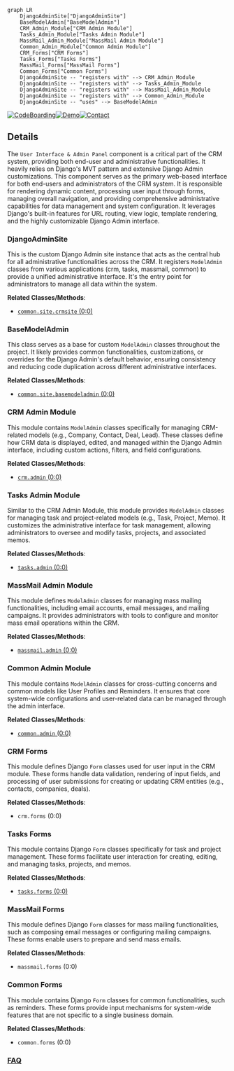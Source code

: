 ```mermaid
graph LR
    DjangoAdminSite["DjangoAdminSite"]
    BaseModelAdmin["BaseModelAdmin"]
    CRM_Admin_Module["CRM Admin Module"]
    Tasks_Admin_Module["Tasks Admin Module"]
    MassMail_Admin_Module["MassMail Admin Module"]
    Common_Admin_Module["Common Admin Module"]
    CRM_Forms["CRM Forms"]
    Tasks_Forms["Tasks Forms"]
    MassMail_Forms["MassMail Forms"]
    Common_Forms["Common Forms"]
    DjangoAdminSite -- "registers with" --> CRM_Admin_Module
    DjangoAdminSite -- "registers with" --> Tasks_Admin_Module
    DjangoAdminSite -- "registers with" --> MassMail_Admin_Module
    DjangoAdminSite -- "registers with" --> Common_Admin_Module
    DjangoAdminSite -- "uses" --> BaseModelAdmin
```

[![CodeBoarding](https://img.shields.io/badge/Generated%20by-CodeBoarding-9cf?style=flat-square)](https://github.com/CodeBoarding/GeneratedOnBoardings)[![Demo](https://img.shields.io/badge/Try%20our-Demo-blue?style=flat-square)](https://www.codeboarding.org/demo)[![Contact](https://img.shields.io/badge/Contact%20us%20-%20contact@codeboarding.org-lightgrey?style=flat-square)](mailto:contact@codeboarding.org)

## Details

The `User Interface & Admin Panel` component is a critical part of the CRM system, providing both end-user and administrative functionalities. It heavily relies on Django's MVT pattern and extensive Django Admin customizations. This component serves as the primary web-based interface for both end-users and administrators of the CRM system. It is responsible for rendering dynamic content, processing user input through forms, managing overall navigation, and providing comprehensive administrative capabilities for data management and system configuration. It leverages Django's built-in features for URL routing, view logic, template rendering, and the highly customizable Django Admin interface.

### DjangoAdminSite
This is the custom Django Admin site instance that acts as the central hub for all administrative functionalities across the CRM. It registers `ModelAdmin` classes from various applications (crm, tasks, massmail, common) to provide a unified administrative interface. It's the entry point for administrators to manage all data within the system.


**Related Classes/Methods**:

- <a href="https://github.com/DjangoCRM/django-crm/common/site/crmsite.py#L0-L0" target="_blank" rel="noopener noreferrer">`common.site.crmsite` (0:0)</a>


### BaseModelAdmin
This class serves as a base for custom `ModelAdmin` classes throughout the project. It likely provides common functionalities, customizations, or overrides for the Django Admin's default behavior, ensuring consistency and reducing code duplication across different administrative interfaces.


**Related Classes/Methods**:

- <a href="https://github.com/DjangoCRM/django-crm/common/site/basemodeladmin.py#L0-L0" target="_blank" rel="noopener noreferrer">`common.site.basemodeladmin` (0:0)</a>


### CRM Admin Module
This module contains `ModelAdmin` classes specifically for managing CRM-related models (e.g., Company, Contact, Deal, Lead). These classes define how CRM data is displayed, edited, and managed within the Django Admin interface, including custom actions, filters, and field configurations.


**Related Classes/Methods**:

- <a href="https://github.com/DjangoCRM/django-crm/crm/admin.py#L0-L0" target="_blank" rel="noopener noreferrer">`crm.admin` (0:0)</a>


### Tasks Admin Module
Similar to the CRM Admin Module, this module provides `ModelAdmin` classes for managing task and project-related models (e.g., Task, Project, Memo). It customizes the administrative interface for task management, allowing administrators to oversee and modify tasks, projects, and associated memos.


**Related Classes/Methods**:

- <a href="https://github.com/DjangoCRM/django-crm/tasks/admin.py#L0-L0" target="_blank" rel="noopener noreferrer">`tasks.admin` (0:0)</a>


### MassMail Admin Module
This module defines `ModelAdmin` classes for managing mass mailing functionalities, including email accounts, email messages, and mailing campaigns. It provides administrators with tools to configure and monitor mass email operations within the CRM.


**Related Classes/Methods**:

- <a href="https://github.com/DjangoCRM/django-crm/massmail/admin.py#L0-L0" target="_blank" rel="noopener noreferrer">`massmail.admin` (0:0)</a>


### Common Admin Module
This module contains `ModelAdmin` classes for cross-cutting concerns and common models like User Profiles and Reminders. It ensures that core system-wide configurations and user-related data can be managed through the admin interface.


**Related Classes/Methods**:

- <a href="https://github.com/DjangoCRM/django-crm/common/admin.py#L0-L0" target="_blank" rel="noopener noreferrer">`common.admin` (0:0)</a>


### CRM Forms
This module defines Django `Form` classes used for user input in the CRM module. These forms handle data validation, rendering of input fields, and processing of user submissions for creating or updating CRM entities (e.g., contacts, companies, deals).


**Related Classes/Methods**:

- `crm.forms` (0:0)


### Tasks Forms
This module contains Django `Form` classes specifically for task and project management. These forms facilitate user interaction for creating, editing, and managing tasks, projects, and memos.


**Related Classes/Methods**:

- <a href="https://github.com/DjangoCRM/django-crm/tasks/forms.py#L0-L0" target="_blank" rel="noopener noreferrer">`tasks.forms` (0:0)</a>


### MassMail Forms
This module defines Django `Form` classes for mass mailing functionalities, such as composing email messages or configuring mailing campaigns. These forms enable users to prepare and send mass emails.


**Related Classes/Methods**:

- `massmail.forms` (0:0)


### Common Forms
This module contains Django `Form` classes for common functionalities, such as reminders. These forms provide input mechanisms for system-wide features that are not specific to a single business domain.


**Related Classes/Methods**:

- `common.forms` (0:0)




### [FAQ](https://github.com/CodeBoarding/GeneratedOnBoardings/tree/main?tab=readme-ov-file#faq)